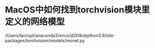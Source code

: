 # MacOS中如何找到torchvision模块里定义的网络模型

/Users/lan/opt/anaconda3/envs/d2l/lib/python3.9/site-packages/torchvision/models/resnet.py